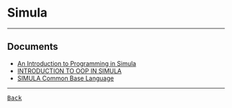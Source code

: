 <h1 title="The name of two simulation programming languages, Simula I and Simula 67"> Simula </h1>

---

## Documents

- [An Introduction to Programming in Simula](https://portablesimula.github.io/github.io/doc/SimulaTextBook.pdf)
- [INTRODUCTION TO OOP IN SIMULA](https://staff.um.edu.mt/jskl1/talk.html)
- [SIMULA Common Base Language](https://www.softwarepreservation.org/projects/ALGOL/manual/Simula-CommonBaseLanguage.pdf)

---

[<kbd> Back </kbd>](./readme.md)
